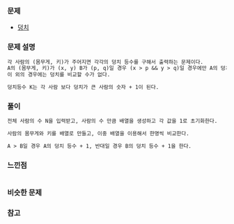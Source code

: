 ### 문제

- [덩치](https://www.acmicpc.net/problem/7568)

### 문제 설명

```markdown
각 사람의 (몸무게, 키)가 주어지면 각각의 덩치 등수를 구해서 출력하는 문제이다.
A의 (몸무게, 키)가 (x, y) B가 (p, q)일 경우 (x > p && y > q)일 경우에만 A의 덩치가 B보다 크다고 한다.
이 외의 경우에는 덩치를 비교할 수가 없다.

덩치등수 K는 각 사람 보다 덩치가 큰 사람의 숫자 + 1이 된다.
```

### 풀이

```markdown
전체 사람의 수 N을 입력받고, 사람의 수 만큼 배열을 생성하고 각 값을 1로 초기화한다.

사람의 몸무게와 키를 배열로 만들고, 이중 배열을 이용해서 한명씩 비교한다.

A > B일 경우 A의 덩치 등수 + 1, 반대일 경우 B의 덩치 등수 + 1을 한다.
```

### 느낀점

```markdown
```

### 비슷한 문제

### 참고